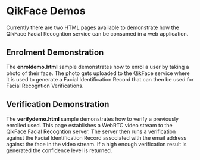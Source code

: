 # QikFace Demos

Currently there are two HTML pages available to demonstrate how the QikFace Facial Recogntion service can
be consumed in a web application.

## Enrolment Demonstration

The **enroldemo.html** sample demonstrates how to enrol a user by taking a photo of their face. The photo 
gets uploaded to the QikFace service where it is used to generate a Facial Identification Record that can
then be used for Facial Recogntion Verifications.

## Verification Demonstration
The **verifydemo.html** sample demonstrates how to verify a previously enrolled used. This page establishes
a WebRTC video stream to the QikFace Facial Recogntion server. The server then runs a verification against the
Facial Identification Record associated with the email address against the face in the video stream. If a high
enough verification result is generated the confidence level is returned.